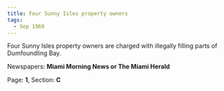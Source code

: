 ```yaml
---  
title: Four Sunny Isles property owners  
tags:  
  - Sep 1969  
---  
```

  
Four Sunny Isles property owners are charged with illegally filling parts of Dumfoundling Bay.  
  
Newspapers: **Miami Morning News or The Miami Herald**  
  
Page: **1**, Section: **C** 
